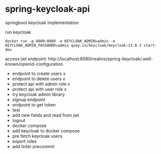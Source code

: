# spring-keycloak-api
 springboot keycloak implementation


run keycloak

`docker run -p 8080:8080 -e KEYCLOAK_ADMIN=admin -e KEYCLOAK_ADMIN_PASSWORD=admin quay.io/keycloak/keycloak:23.0.3 start-dev`


access jwt endpoint:
http://localhost:8080/realms/spring-keycloak/.well-known/openid-configuration

* endpoint to create users x
* endpoint to delete users x
* protect api with admin role x
* protect api with user role x
* try keycloak admin library
* signup endpoint
* endpoint to get token
* test
* add new fields and read from jwt
* logout
* docker compose
* add keycloak to docker compose
* pre fetch keycloak users
* export roles
* add linter precommit
